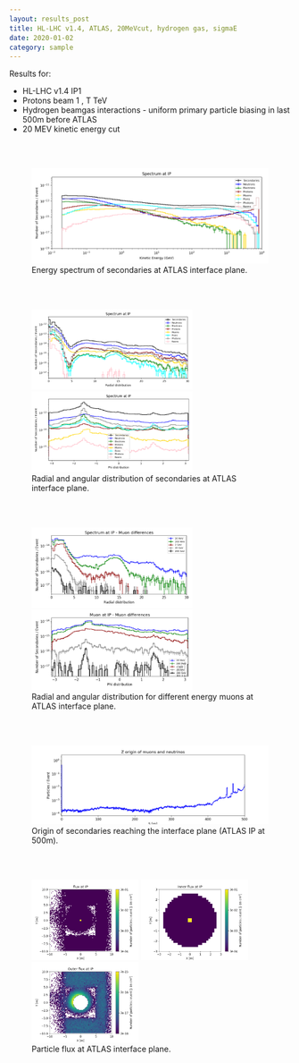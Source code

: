 ```yaml
---
layout: results_post
title: HL-LHC v1.4, ATLAS, 20MeVcut, hydrogen gas, sigmaE
date: 2020-01-02
category: sample
---
```

Results for:
   * HL-LHC v1.4 IP1
   * Protons beam 1 , T TeV
   * Hydrogen beamgas interactions - uniform primary particle biasing in last 500m before ATLAS
   * 20 MEV kinetic energy cut

<br>
<br>

<figure>
<img src="/public/img/output_hllhc_v1p4_ATLAS_1_500_20MeVcut_hydrogen_sigmaE/INTERFACE_PLANE_spectrum_kene_interface_plane_output_hllhc_v1p4_ATLAS_1_500_20MeVcut_hydrogen_sigmaE.png" style="width: 60vw;">
<figcaption>Energy spectrum of secondaries at ATLAS interface plane.</figcaption>
</figure>

<br>
<br>

<figure>
<img src="/public/img/output_hllhc_v1p4_ATLAS_1_500_20MeVcut_hydrogen_sigmaE/INTERFACE_PLANE_spectrum_R_output_hllhc_v1p4_ATLAS_1_500_20MeVcut_hydrogen_sigmaE.png" style="width: 30vw;">
<img src="/public/img/output_hllhc_v1p4_ATLAS_1_500_20MeVcut_hydrogen_sigmaE/INTERFACE_PLANE_spectrum_phi_end_output_hllhc_v1p4_ATLAS_1_500_20MeVcut_hydrogen_sigmaE.png" style="width: 30vw;">
<figcaption>Radial and angular distribution of secondaries at ATLAS interface plane.</figcaption>
</figure>

<br>
<br>

<figure>
<img src="/public/img/output_hllhc_v1p4_ATLAS_1_500_20MeVcut_hydrogen_sigmaE/INTERFACE_PLANE_mu_diff_R_output_hllhc_v1p4_ATLAS_1_500_20MeVcut_hydrogen_sigmaE.png" style="width: 30vw;">
<img src="/public/img/output_hllhc_v1p4_ATLAS_1_500_20MeVcut_hydrogen_sigmaE/INTERFACE_PLANE_mu_diff_phi_output_hllhc_v1p4_ATLAS_1_500_20MeVcut_hydrogen_sigmaE.png" style="width: 30vw;">
<figcaption>Radial and angular distribution for different energy muons at ATLAS interface plane.</figcaption>
</figure>

<br>
<br>

<figure>
<img src="/public/img/output_hllhc_v1p4_ATLAS_1_500_20MeVcut_hydrogen_sigmaE/FASER_traj_output_hllhc_v1p4_ATLAS_1_500_20MeVcut_hydrogen_sigmaE.png" style="width: 60vw;">
<figcaption>Origin of secondaries reaching the interface plane (ATLAS IP at 500m).</figcaption>
</figure>

<br>
<br>

<figure>
<img src="/public/img/output_hllhc_v1p4_ATLAS_1_500_20MeVcut_hydrogen_sigmaE/flux_INTERFACE_PLANE_all_output_hllhc_v1p4_ATLAS_1_500_20MeVcut_hydrogen_sigmaE.png" style="width: 20vw;">
<img src="/public/img/output_hllhc_v1p4_ATLAS_1_500_20MeVcut_hydrogen_sigmaE/flux_INTERFACE_PLANE_in_output_hllhc_v1p4_ATLAS_1_500_20MeVcut_hydrogen_sigmaE.png" style="width: 20vw;">
<img src="/public/img/output_hllhc_v1p4_ATLAS_1_500_20MeVcut_hydrogen_sigmaE/flux_INTERFACE_PLANE_out_output_hllhc_v1p4_ATLAS_1_500_20MeVcut_hydrogen_sigmaE.png" style="width: 20vw;">
<figcaption>Particle flux at ATLAS interface plane.</figcaption>
</figure>

